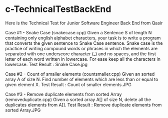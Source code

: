 # c-TechnicalTestBackEnd

Here is the Technical Test for Junior Software Engineer Back End from Qasir

Case #1 - Snake Case (snakecase.cpp)
Given a Sentence S of length N containing only english alphabet characters, your task is to write a program that converts the given sentence to Snake Case sentence. 
Snake case is the practice of writing compound words or phrases in which the elements are separated with one underscore character (_) and no spaces, and the first letter of each word written in lowercase. 
For ease keep all the characters in lowercase. 
Test Result : Snake Case.jpg

Case #2 - Count of smaller elements (countsmaller.cpp)
Given an sorted array A of size N. Find number of elements which are less than or equal to given element X.
Test Result : Count of smaller elements.JPG

Case #3 - Remove duplicate elements from sorted Array (removeduplicate.cpp)
Given a sorted array A[] of size N, delete all the duplicates elements from A[].
Test Result : Remove duplicate elements from sorted Array.JPG 
